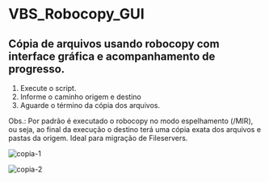 # VBS_Robocopy_GUI
## Cópia de arquivos usando robocopy com interface gráfica e acompanhamento de progresso.

1. Execute o script.
2. Informe o caminho origem e destino
3. Aguarde o término da cópia dos arquivos.

Obs.: Por padrão é executado o robocopy no modo espelhamento (/MIR), ou seja, ao final da execução o destino terá uma cópia exata dos arquivos e pastas da origem.
Ideal para migração de Fileservers.


![copia-1](https://user-images.githubusercontent.com/91758384/139544785-83108e5c-b908-4692-8124-b5d40c1da345.JPG)


![copia-2](https://user-images.githubusercontent.com/91758384/139544846-4e33a125-b88a-4faa-a27a-fb1abfeb189c.JPG)



